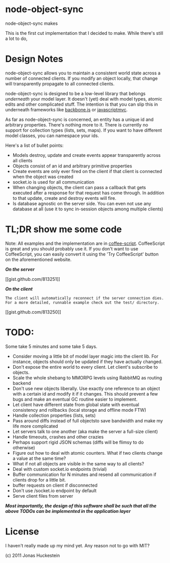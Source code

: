 node-object-sync
================

node-object-sync makes 

This is the first cut implementation that I decided to make. While there's still a lot to do, 

Design Notes
============

node-object-sync allows you to maintain a consistent world state across a number of connected clients. If you modify an object locally, that change will transparently propagate to all connected clients.

node-object-sync is designed to be a low-level library that belongs *underneath* your model layer. It doesn't (yet) deal with model types, atomic edits and other complicated stuff. The intention is that you can slip this in underneath frameworks like [backbone.js](http://github.com/documentcloud/backbone) or [javascriptmvc](http://github.com/jupiterjs/javascriptmvc).

As far as node-object-sync is concerned, an entity has a unique id and arbitrary properties. There's nothing more to it. There is currently no support for collection types (lists, sets, maps). If you want to have different model classes, you can namespace your ids.

Here's a list of bullet points:

 * Models destroy, update and create events appear transparently across all clients
 * Objects consist of an id and arbitrary primitive properties
 * Create events are only ever fired on the client if that client is connected when the object was created
 * socket.io is used for all communication
 * When changing objects, the client can pass a callback that gets executed after a response for that request has come through. In addition to that update, create and destroy events will fire.
 * Is database agnostic on the server side. You can even not use any database at all (use it to sync in-session objects among multiple clients)


TL;DR show me some code
======================

Note: All examples and the implementation are in [coffee-script](http://jashkenas.github.com/coffee-script/). CoffeeScript is great and you should probably use it. If you don't want to use CoffeeScript, you can easily convert it using the 'Try CoffeeScript' button on the aforementioned website.

***On the server***

[[gist.github.com/813251]]

***On the client***

    The client will automatically reconnect if the server connection dies. For a more detailed, runnable example check out the test/ directory.

[[gist.github.com/813250]]
    

TODO:
=====

Some take 5 minutes and some take 5 days.

 * Consider moving a little bit of model layer magic into the client lib. For instance, objects should only be updated if they have actually changed.
 * Don't expose the entire world to every client. Let client's subscribe to objects.
 * Scale the whole shebang to MMORPG levels using RabbitMQ as routing backend
 * Don't use new objects liberally. Use exactly one reference to an object with a certain id and modify it if it changes. This should prevent a few bugs and make an eventual GC routine easier to implement.
 * Let client have different state from global state with eventual consistency and rollbacks (local storage and offline mode FTW)
 * Handle collection properties (lists, sets)
 * Pass around diffs instead of full objectsto save bandwidth and make my life more complicated
 * Let servers talk to one another (aka make the server a full-size client)
 * Handle timeouts, crashes and other crazies
 * Perhaps support rigid JSON schemas (diffs will be flimsy to do otherwise)
 * Figure out how to deal with atomic counters. What if two clients change a value at the same time?
 * What if not all objects are visible in the same way to all clients?
 * Deal with custom socket.io endpoints (trivial)
 * Buffer communication for N minutes and resend all communication if clients drop for a little bit.
 * buffer requests on client if disconnected
 * Don't use /socket.io endpoint by default
 * Serve client files from server
 
***Most importantly, the design of this software shall be such that all the above TODOs can be implemented in the application layer***


License
=======

I haven't really made up my mind yet. Any reason not to go with MIT?

(c) 2011 Jonas Huckestein